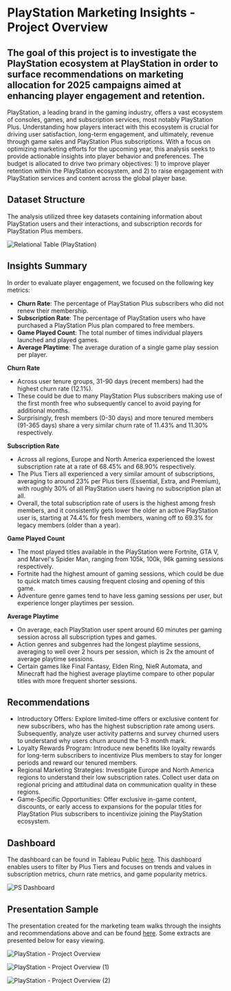 # PlayStation Marketing Insights - Project Overview

## The goal of this project is to investigate the PlayStation ecosystem at PlayStation in order to surface recommendations on marketing allocation for 2025 campaigns aimed at enhancing player engagement and retention.

PlayStation, a leading brand in the gaming industry, offers a vast ecosystem of consoles, games, and subscription services, most notably PlayStation Plus. Understanding how players interact with this ecosystem is crucial for driving user satisfaction, long-term engagement, and ultimately, revenue through game sales and PlayStation Plus subscriptions. With a focus on optimizing marketing efforts for the upcoming year, this analysis seeks to provide actionable insights into player behavior and preferences. The budget is allocated to drive two primary objectives: 1) to improve player retention within the PlayStation ecosystem, and 2) to raise engagement with PlayStation services and content across the global player base.

## Dataset Structure

The analysis utilized three key datasets containing information about PlayStation users and their interactions, and subscription records for PlayStation Plus members.

![Relational Table (PlayStation)](https://github.com/user-attachments/assets/68392302-0230-4a0e-8ad8-93f221bd3468)


## Insights Summary

In order to evaluate player engagement, we focused on the following key metrics:

* **Churn Rate**: The percentage of PlayStation Plus subscribers who did not renew their membership.
* **Subscription Rate**: The percentage of PlayStation users who have purchased a PlayStation Plus plan compared to free members.
* **Game Played Count**: The total number of times individual players launched and played games.
* **Average Playtime**: The average duration of a single game play session per player.

**Churn Rate**
* Across user tenure groups, 31-90 days (recent members) had the highest churn rate (12.1%).
* These could be due to many PlayStation Plus subscribers making use of the first month free who subsequently cancel to avoid paying for additional months.
* Surprisingly, fresh members (0-30 days) and more tenured members (91-365 days) share a very similar churn rate of 11.43% and 11.30% respectively.

**Subscription Rate**
* Across all regions, Europe and North America experienced the lowest subscription rate at a rate of 68.45% and 68.90% respectively.
* The Plus Tiers all experienced a very similar amount of subscriptions, averaging to around 23% per Plus tiers (Essential, Extra, and Premium), with roughly 30% of all PlayStation users having no subscription plan at all.
* Overall, the total subscription rate of users is the highest among fresh members, and it consistently gets lower the older an active PlayStation user is, starting at 74.4% for fresh members, waning off to 69.3% for legacy members (older than a year).

**Game Played Count**
* The most played titles available in the PlayStation were Fortnite, GTA V, and Marvel's Spider Man, ranging from 105k, 100k, 96k gaming sessions respectively.
* Fortnite had the highest amount of gaming sessions, which could be due to quick match times causing frequent closing and opening of this game.
* Adventure genre games tend to have less gaming sessions per user, but experience longer playtimes per session.

**Average Playtime**
* On average, each PlayStation user spent around 60 minutes per gaming session across all subscription types and games.
* Action genres and subgenres had the longest playtime sessions, averaging to well over 2 hours per session, which is 2x the amount of average playtime sessions.
* Certain games like Final Fantasy, Elden Ring, NieR Automata, and Minecraft had the highest average playtime compare to other popular titles with more frequent shorter sessions.

## Recommendations

* Introductory Offers: Explore limited-time offers or exclusive content for new subscribers, who has the highest subscription rate among users. Subsequently, analyze user activity patterns and survey churned users to understand why users churn around the 1-3 month mark.
* Loyalty Rewards Program: Introduce new benefits like loyalty rewards for long-term subscribers to incentivize Plus members to stay for longer periods and reward our tenured members.
* Regional Marketing Strategies: Investigate Europe and North America regions to understand their low subscription rates. Collect user data on regional pricing and attitudinal data on communication quality in these regions.
* Game-Specific Opportunities: Offer exclusive in-game content, discounts, or early access to expansions for the popular titles for PlayStation Plus subscribers to incentivize joining the PlayStation ecosystem.

## Dashboard

The dashboard can be found in Tableau Public [here](https://public.tableau.com/app/profile/celine.nguyen7574/viz/PlayStationUserBehaviorandRetentionDashboard/PlayStationUserBehaviorandRetentionDashboard). This dashboard enables users to filter by Plus Tiers and focuses on trends and values in subscription metrics, churn rate metrics, and game popularity metrics.

![PS Dashboard](https://github.com/user-attachments/assets/f9ad58a1-43bc-4106-a297-a4382e023a3d)

## Presentation Sample

The presentation created for the marketing team walks through the insights and recommendations above and can be found [here](https://docs.google.com/presentation/d/1TmU398gsgoIEHopqoJiMTKEpuwGJN4dLZoh94LthUO4/edit?usp=sharing). Some extracts are presented below for easy viewing.

![PlayStation - Project Overview](https://github.com/user-attachments/assets/711d7908-d9bc-48aa-a69f-6fa5bdce61d3)

![PlayStation - Project Overview (1)](https://github.com/user-attachments/assets/bb6eabb7-4d34-4da4-bd6f-797268d32e96)

![PlayStation - Project Overview (2)](https://github.com/user-attachments/assets/e80a3c5c-0200-48af-81fa-26b3f54ae309)



